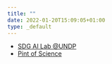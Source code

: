 ```yaml
---
title: ""
date: 2022-01-20T15:09:05+01:00
type: _default
---
```


* [SDG AI Lab @UNDP](https://sdgailab.org/)
* [Pint of Science](https://pintofscience.de/team/Team%20Hamburg)